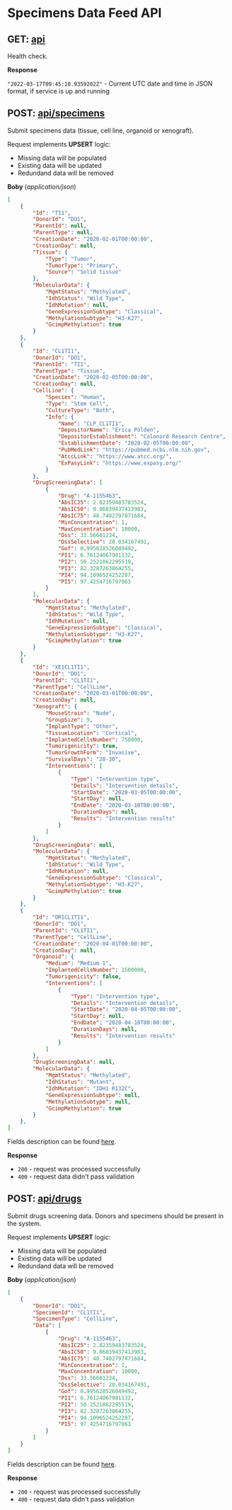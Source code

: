 # Specimens Data Feed API

## GET: [api](http://localhost:5102/api)

Health check.


**Response**

`"2022-03-17T09:45:10.9359202Z"` - Current UTC date and time in JSON format, if service is up and running


## POST: [api/specimens](http://localhost:5102/api/specimens)

Submit specimens data (tissue, cell line, organoid or xenograft).

Request implements **UPSERT** logic:
- Missing data will be populated
- Existing data will be updated
- Redundand data will be removed

**Boby** (_application/json_)
```json
[
    {
        "Id": "TI1",
        "DonorId": "DO1",
        "ParentId": null,
        "ParentType": null,
        "CreationDate": "2020-02-01T00:00:00",
        "CreationDay": null,
        "Tissue": {
            "Type": "Tumor",
            "TumorType": "Primary",
            "Source": "Solid tissue"
        },
        "MolecularData": {
            "MgmtStatus": "Methylated",
            "IdhStatus": "Wild Type",
            "IdhMutation": null,
            "GeneExpressionSubtype": "Classical",
            "MethylationSubtype": "H3-K27",
            "GcimpMethylation": true
        }
    },
    {
        "Id": "CL1TI1",
        "DonorId": "DO1",
        "ParentId": "TI1",
        "ParentType": "Tissue",
        "CreationDate": "2020-02-05T00:00:00",
        "CreationDay": null,
        "CellLine": {
            "Species": "Human",
            "Type": "Stem Cell",
            "CultureType": "Both",
            "Info": {
                "Name": "CLP_CL1TI1",
                "DepositorName": "Erica Polden",
                "DepositorEstablishment": "Colonord Research Centre",
                "EstablishmentDate": "2020-02-05T00:00:00",
                "PubMedLink": "https://pubmed.ncbi.nlm.nih.gov",
                "AtccLink": "https://www.atcc.org/",
                "ExPasyLink": "https://www.expasy.org/"
            }
        },
        "DrugScreeningData": [
            {
                "Drug": "A-1155463",
                "AbsIC25": 2.82359483783524,
                "AbsIC50": 9.86839437413983,
                "AbsIC75": 48.7482797871684,
                "MinConcentration": 1,
                "MaxConcentration": 10000,
                "Dss": 33.56601234,
                "DssSelective": 28.034167491,
                "Gof": 0.995628526049492,
                "PI1": 6.76124067981132,
                "PI2": 50.2521862295519,
                "PI3": 82.3287263864255,
                "PI4": 94.1096524252287,
                "PI5": 97.4254716797063
            }
        ],
        "MolecularData": {
            "MgmtStatus": "Methylated",
            "IdhStatus": "Wild Type",
            "IdhMutation": null,
            "GeneExpressionSubtype": "Classical",
            "MethylationSubtype": "H3-K27",
            "GcimpMethylation": true
        }
    },
    {
        "Id": "XE1CL1TI1",
        "DonorId": "DO1",
        "ParentId": "CL1TI1",
        "ParentType": "CellLine",
        "CreationDate": "2020-03-01T00:00:00",
        "CreationDay": null,
        "Xenograft": {
            "MouseStrain": "Nude",
            "GroupSize": 9,
            "ImplantType": "Other",
            "TissueLocation": "Cortical",
            "ImplantedCellsNumber": 750000,
            "Tumorigenicity": true,
            "TumorGrowthForm": "Invasive",
            "SurvivalDays": "20-30",
            "Interventions": [
                {
                    "Type": "Intervention type",
                    "Details": "Intervention details",
                    "StartDate": "2020-03-05T00:00:00",
                    "StartDay": null,
                    "EndDate": "2020-03-10T00:00:00",
                    "DurationDays": null,
                    "Results": "Intervention results"
                }
            ]
        },
        "DrugScreeningData": null,
        "MolecularData": {
            "MgmtStatus": "Methylated",
            "IdhStatus": "Wild Type",
            "IdhMutation": null,
            "GeneExpressionSubtype": "Classical",
            "MethylationSubtype": "H3-K27",
            "GcimpMethylation": true
        }
    },
    {
        "Id": "OR1CL1TI1",
        "DonorId": "DO1",
        "ParentId": "CL1TI1",
        "ParentType": "CellLine",
        "CreationDate": "2020-04-01T00:00:00",
        "CreationDay": null,
        "Organoid": {
            "Medium": "Medium 1",
            "ImplantedCellsNumber": 1500000,
            "Tumorigenicity": false,
            "Interventions": [
                {
                    "Type": "Intervention type",
                    "Details": "Intervention details",
                    "StartDate": "2020-04-05T00:00:00",
                    "StartDay": null,
                    "EndDate": "2020-04-10T00:00:00",
                    "DurationDays": null,
                    "Results": "Intervention results"
                }
            ]
        },
        "DrugScreeningData": null,
        "MolecularData": {
            "MgmtStatus": "Methylated",
            "IdhStatus": "Mutant",
            "IdhMutation": "IDH1 R132C",
            "GeneExpressionSubtype": null,
            "MethylationSubtype": null,
            "GcimpMethylation": true
        }
    },
]
```
Fields description can be found [here](https://github.com/dkfz-unite/unite-specimens-feed/blob/main/Docs/api-specimens-models.md).

**Response**
- `200` - request was processed successfully
- `400` - request data didn't pass validation

## POST: [api/drugs](http://localhost:5102/api/drugs)

Submit drugs screening data. Donors and specimens should be present in the system.

Request implements **UPSERT** logic:
- Missing data will be populated
- Existing data will be updated
- Redundand data will be removed

**Boby** (_application/json_)
```json
[
    {
        "DonorId": "DO1",
        "SpecimenId": "CL1TI1",
        "SpecimenType": "CellLine",
        "Data": [
            {
                "Drug": "A-1155463",
                "AbsIC25": 2.82359483783524,
                "AbsIC50": 9.86839437413983,
                "AbsIC75": 48.7482797871684,
                "MinConcentration": 1,
                "MaxConcentration": 10000,
                "Dss": 33.56601234,
                "DssSelective": 28.034167491,
                "Gof": 0.995628526049492,
                "PI1": 6.76124067981132,
                "PI2": 50.2521862295519,
                "PI3": 82.3287263864255,
                "PI4": 94.1096524252287,
                "PI5": 97.4254716797063
            }
        ]
    }
]
```
Fields description can be found [here](https://github.com/dkfz-unite/unite-specimens-feed/blob/main/Docs/api-models-drugs.md).

**Response**
- `200` - request was processed successfully
- `400` - request data didn't pass validation

